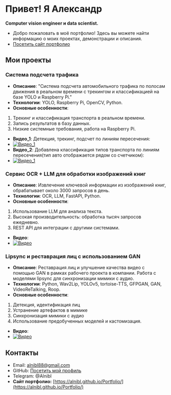 # Привет! Я Александр
**Computer vision engineer и data scientist.**
- Добро пожаловать в моё портфолио! Здесь вы можете найти информацию о моих проектах, демонстрации и описания.
- [Посетить сайт портфолио](https://alnibl.github.io/Portfolio/)

## Мои проекты
### Система подсчета трафика
- **Описание**: "Система подсчета автомобильного трафика по полосам движения в реальном времени с трекингом и классификацией на базе YOLO и Raspberry Pi."
- **Технологии**: YOLO, Raspberry Pi, OpenCV, Python.
- **Основные особенности**:
1. Трекинг и классификация транспорта в реальном времени.
2. Запись результатов в базу данных.
3. Низкие системные требования, работа на Raspberry Pi.
- **Видео_1**: Детекция, трекинг, подсчет по линиям пересечения:
- [![Видео_1](https://img.youtube.com/vi/ihf8mkgydJA/0.jpg)](https://youtu.be/ihf8mkgydJA)
- **Видео_2**: Добавлена классификация типов транспорта по линиям пересечения(тип авто отображается рядом со счетчиком):
- [![Видео_1](https://img.youtube.com/vi/_UefbwsBRs0/0.jpg)](https://youtu.be/_UefbwsBRs0)
### Сервис OCR + LLM для обработки изображений книг
- **Описание**: Извлечение ключевой информации из изображений книг, обрабатывает около 3000 запросов в день.
- **Технологии**: OCR, LLM, FastAPI, Python.
- **Основные особенности**:
1. Использование LLM для анализа текста.
2. Высокая производительность: обработка тысяч запросов ежедневно.
3. REST API для интеграции с другими системами.
- **Видео**:
- [![Видео](https://img.youtube.com/vi/1zbjwgsuA-Y/0.jpg)](https://youtu.be/1zbjwgsuA-Y)
### Lipsync и реставрация лиц с использованием GAN
- **Описание**: Реставрация лиц и улучшение качества видео с помощью GAN в рамках рабочего проекта в компании. Работа с моделями lipsync для синхронизации мимики с аудио.
- **Технологии**: Python, Wav2Lip, YOLOv5, tortoise-TTS, GFPGAN, GAN, VideoReTalking, Roop.
- **Основные особенности**:
1. Детекция, идентификация лиц
2. Устранение артефактов в мимике
3. Синхронизация мимики с аудио
4. Использование предобученных моделей и кастомизация.
- **Видео**:
- [![Видео](https://img.youtube.com/vi/CmFFlm8BUKo/0.jpg)](https://youtu.be/CmFFlm8BUKo)
## Контакты
- Email: [alnibl88@gmail.com](mailto:alnibl88@gmail.com)
- GitHub: [Посетить мой профиль](https://github.com/alnibl)
- Telegram: @Alnibl
- **Сайт портфолио:** [https://alnibl.github.io/Portfolio/](https://alnibl.github.io/Portfolio/)
